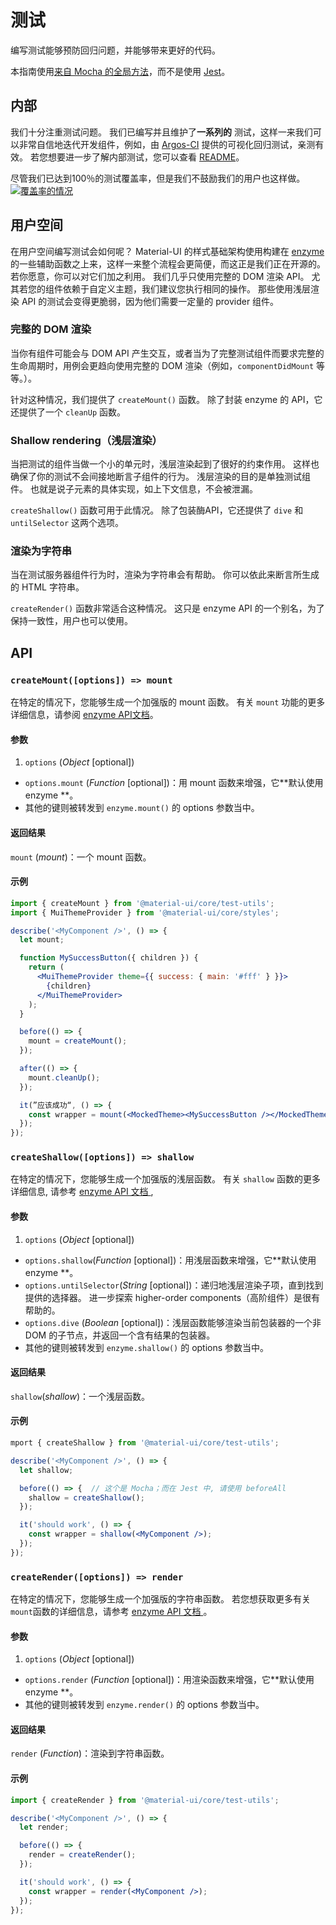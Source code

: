 # 测试

<p class="description">编写测试能够预防回归问题，并能够带来更好的代码。</p>

本指南使用[来自 Mocha 的全局方法](https://mochajs.org/api/global.html)，而不是使用 [Jest](https://jestjs.io/docs/en/api)。

## 内部

我们十分注重测试问题。 我们已编写并且维护了**一系列的** 测试，这样一来我们可以非常自信地迭代开发组件，例如，由 [Argos-CI](https://www.argos-ci.com/mui-org/material-ui) 提供的可视化回归测试，亲测有效。 若您想要进一步了解内部测试，您可以查看 [README](https://github.com/mui-org/material-ui/blob/master/test/README.md)。

尽管我们已达到100％的测试覆盖率，但是我们不鼓励我们的用户也这样做。 [![覆盖率的情况](https://img.shields.io/codecov/c/github/mui-org/material-ui/master.svg)](https://codecov.io/gh/mui-org/material-ui/branch/master)

## 用户空间

在用户空间编写测试会如何呢？ Material-UI 的样式基础架构使用构建在 [enzyme](https://github.com/airbnb/enzyme) 的一些辅助函数之上来，这样一来整个流程会更简便，而这正是我们正在开源的。 若你愿意，你可以对它们加之利用。 我们几乎只使用完整的 DOM 渲染 API。 尤其若您的组件依赖于自定义主题，我们建议您执行相同的操作。 那些使用浅层渲染 API 的测试会变得更脆弱，因为他们需要一定量的 provider 组件。

### 完整的 DOM 渲染

当你有组件可能会与 DOM API 产生交互，或者当为了完整测试组件而要求完整的生命周期时，用例会更趋向使用完整的 DOM 渲染（例如，`componentDidMount` 等等。）。

针对这种情况，我们提供了 `createMount()` 函数。 除了封装 enzyme 的 API，它还提供了一个 `cleanUp` 函数。

### Shallow rendering（浅层渲染）

当把测试的组件当做一个小的单元时，浅层渲染起到了很好的约束作用。 这样也确保了你的测试不会间接地断言子组件的行为。 浅层渲染的目的是单独测试组件。 也就是说子元素的具体实现，如上下文信息，不会被泄漏。

`createShallow()` 函数可用于此情况。 除了包装酶API，它还提供了 `dive` 和 `untilSelector` 这两个选项。

### 渲染为字符串

当在测试服务器组件行为时，渲染为字符串会有帮助。 你可以依此来断言所生成的 HTML 字符串。

`createRender()` 函数非常适合这种情况。 这只是 enzyme API 的一个别名，为了保持一致性，用户也可以使用。

## API

### `createMount([options]) => mount`

在特定的情况下，您能够生成一个加强版的 mount 函数。 有关 `mount` 功能的更多详细信息，请参阅 [enzyme API文档](https://airbnb.io/enzyme/docs/api/mount.html)。

#### 参数

1. `options` (*Object* [optional]) 
  - `options.mount` (*Function* [optional])：用 mount 函数来增强，它**默认使用 enzyme **。
  - 其他的键则被转发到 `enzyme.mount()` 的 options 参数当中。

#### 返回结果

`mount` (*mount*)：一个 mount 函数。

#### 示例

```jsx
import { createMount } from '@material-ui/core/test-utils';
import { MuiThemeProvider } from '@material-ui/core/styles';

describe('<MyComponent />', () => {
  let mount;

  function MySuccessButton({ children }) {
    return (
      <MuiThemeProvider theme={{ success: { main: '#fff' } }}>
        {children}
      </MuiThemeProvider>
    );
  }

  before(() => {
    mount = createMount();
  });

  after(() => {
    mount.cleanUp();
  });

  it(”应该成功“, () => {
    const wrapper = mount(<MockedTheme><MySuccessButton /></MockedTheme>);
  });
});
```

### `createShallow([options]) => shallow`

在特定的情况下，您能够生成一个加强版的浅层函数。 有关 `shallow` 函数的更多详细信息, 请参考 [enzyme API 文档 ](https://airbnb.io/enzyme/docs/api/shallow.html),

#### 参数

1. `options` (*Object* [optional]) 
  - `options.shallow`(*Function* [optional])：用浅层函数来增强，它**默认使用 enzyme **。
  - `options.untilSelector`(*String* [optional])：递归地浅层渲染子项，直到找到提供的选择器。 进一步探索 higher-order components（高阶组件）是很有帮助的。
  - `options.dive` (*Boolean* [optional])：浅层函数能够渲染当前包装器的一个非 DOM 的子节点，并返回一个含有结果的包装器。
  - 其他的键则被转发到 `enzyme.shallow()` 的 options 参数当中。

#### 返回结果

`shallow`(*shallow*)：一个浅层函数。

#### 示例

```jsx
mport { createShallow } from '@material-ui/core/test-utils';

describe('<MyComponent />', () => {
  let shallow;

  before(() => {  // 这个是 Mocha；而在 Jest 中, 请使用 beforeAll
    shallow = createShallow();
  });

  it('should work', () => {
    const wrapper = shallow(<MyComponent />);
  });
});
```

### `createRender([options]) => render`

在特定的情况下，您能够生成一个加强版的字符串函数。 若您想获取更多有关 ` mount `函数的详细信息，请参考 [enzyme API 文档 ](https://airbnb.io/enzyme/docs/api/render.html)。

#### 参数

1. `options` (*Object* [optional]) 
  - `options.render` (*Function* [optional])：用渲染函数来增强，它**默认使用 enzyme **。
  - 其他的键则被转发到 `enzyme.render()` 的 options 参数当中。

#### 返回结果

`render` (*Function*)：渲染到字符串函数。

#### 示例

```jsx
import { createRender } from '@material-ui/core/test-utils';

describe('<MyComponent />', () => {
  let render;

  before(() => {
    render = createRender();
  });

  it('should work', () => {
    const wrapper = render(<MyComponent />);
  });
});
```
